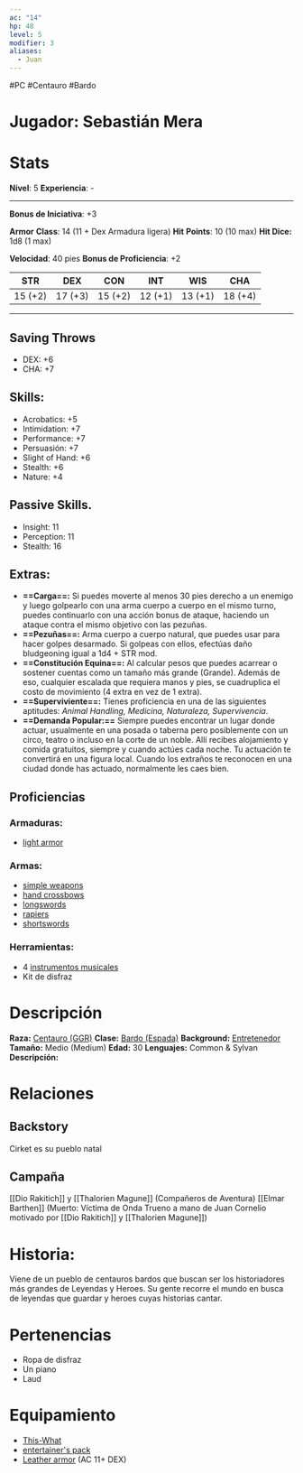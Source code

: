 ```yaml
---
ac: "14"
hp: 48
level: 5
modifier: 3
aliases:
  - Juan
---
```

#PC #Centauro #Bardo
# Jugador: Sebastián Mera
# Stats
**Nivel**: 5
**Experiencia**: -
***
**Bonus de Iniciativa**: +3

**Armor** **Class**: 14 (11 + Dex Armadura ligera)
**Hit** **Points**: 10 (10 max)
**Hit Dice:** 1d8 (1 max)

**Velocidad**: 40 pies
**Bonus de Proficiencia**: +2

|   STR   |   DEX   |   CON   |   INT   |   WIS   |   CHA   |
| :-----: | :-----: | :-----: | :-----: | :-----: | :-----: |
| 15 (+2) | 17 (+3) | 15 (+2) | 12 (+1) | 13 (+1) | 18 (+4) |

***
## Saving Throws
+ DEX: +6
+ CHA: +7
## Skills:
+ Acrobatics: +5
+ Intimidation: +7
+ Performance: +7
+ Persuasión: +7 
+ Slight of Hand: +6
+ Stealth: +6
+ Nature: +4
## Passive Skills.
- Insight: 11
- Perception: 11
- Stealth: 16
## **Extras**:
+ **==Carga==:** Si puedes moverte al menos 30 pies derecho a un enemigo y luego golpearlo con una arma cuerpo a cuerpo en el mismo turno, puedes continuarlo con una acción bonus de ataque, haciendo un ataque contra el mismo objetivo con las pezuñas.
+ **==Pezuñas==:** Arma cuerpo a cuerpo natural, que puedes usar para hacer golpes desarmado. Si golpeas con ellos, efectúas daño bludgeoning igual a 1d4 + STR mod.
+ **==Constitución Equina==:** Al calcular pesos que puedes acarrear o sostener cuentas como un tamaño más grande (Grande). Además de eso, cualquier escalada que requiera manos y pies, se cuadruplica el costo de movimiento (4 extra en vez de 1 extra).
+ **==Superviviente==:** Tienes proficiencia en una de las siguientes aptitudes: *Animal Handling, Medicina, Naturaleza, Supervivencia*. 
+ **==Demanda Popular:==** Siempre puedes encontrar un lugar donde actuar, usualmente en una posada o taberna pero posiblemente con un circo, teatro o incluso en la corte de un noble. Allí recibes alojamiento y comida gratuitos, siempre y cuando actúes cada noche. Tu actuación te convertirá en una figura local. Cuando los extraños te reconocen en una ciudad donde has actuado, normalmente les caes bien.
## Proficiencias
### Armaduras:
+ [light armor](https://5e.tools/items.html#blankhash,flsttype:light%20armor=1)
### Armas:
+ [simple weapons](https://5e.tools/items.html#blankhash,flsttype:simple%20weapon=1)
+ [hand crossbows](https://5e.tools/items.html#hand%20crossbow_phb)
+ [longswords](https://5e.tools/items.html#longsword_phb)
+ [rapiers](https://5e.tools/items.html#rapier_phb)
+ [shortswords](https://5e.tools/items.html#shortsword_phb)
### Herramientas:
+ 4 [instrumentos musicales](https://5e.tools/items.html#musical%20instrument_phb)
+ Kit de disfraz
# Descripción
**Raza:** [Centauro (GGR)](https://5e.tools/races.html#centaur_ggr)
**Clase:** [Bardo (Espada)](https://5e.tools/classes.html#bard_phb,state:sub-swords-xge=b1)
**Background:** [Entretenedor](https://5e.tools/backgrounds.html#entertainer_phb)
**Tamaño:** Medio (Medium)
**Edad:** 30
**Lenguajes:** Common & Sylvan
**Descripción:**
# Relaciones
## Backstory
Cirket es su pueblo natal
## Campaña
[[Dio Rakitich]] y [[Thalorien Magune]] (Compañeros de Aventura)
[[Elmar Barthen]] (Muerto: Víctima de Onda Trueno a mano de Juan Cornelio motivado por [[Dio Rakitich]] y [[Thalorien Magune]])
# Historia:
Viene de un pueblo de centauros bardos que buscan ser los historiadores más grandes de Leyendas y Heroes. Su gente recorre el mundo en busca de leyendas que guardar y heroes cuyas historias cantar.
# Pertenencias
+ Ropa de disfraz
+ Un piano
+ Laud
# Equipamiento
+ [This-What](https://5e.tools/items.html#rapier_phb)
+ [entertainer's pack](https://5e.tools/items.html#entertainer's%20pack_phb)
+ [Leather armor](https://5e.tools/items.html#leather%20armor_phb) (AC 11+ DEX)